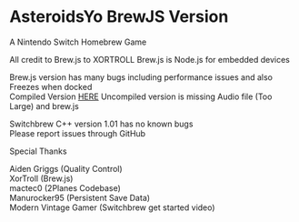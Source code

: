 # AsteroidsYo BrewJS Version
A Nintendo Switch Homebrew Game  

All credit to Brew.js to XORTROLL
Brew.js is Node.js for embedded devices  

Brew.js version has many bugs including performance issues and also  
Freezes when docked  
Compiled Version [HERE](https://drive.google.com/file/d/1JuABJEp5Yk515OoCnYPXYlMqupC0hicl/view?usp=sharing)
Uncompiled version is missing Audio file (Too Large) and brew.js


Switchbrew C++ version 1.01 has no known bugs  
Please report issues through GitHub  



Special Thanks  

Aiden Griggs (Quality Control)  
XorTroll (Brew.js)  
mactec0 (2Planes Codebase)  
Manurocker95 (Persistent Save Data)  
Modern Vintage Gamer (Switchbrew get started video)  



